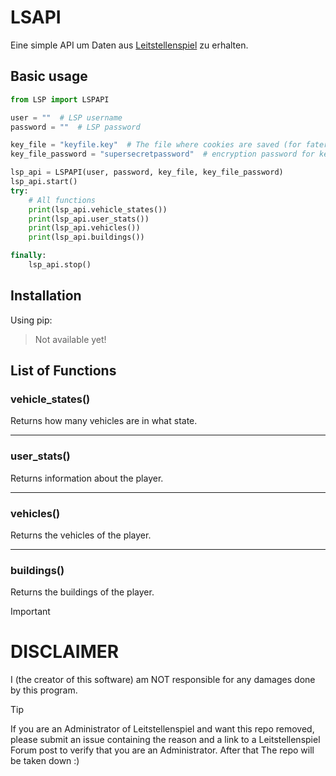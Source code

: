 # LSAPI
Eine simple API um Daten aus [Leitstellenspiel](https://www.leitstellenspiel.de/) zu erhalten.

## Basic usage
```python
from LSP import LSPAPI

user = ""  # LSP username
password = ""  # LSP password

key_file = "keyfile.key"  # The file where cookies are saved (for fater second login)
key_file_password = "supersecretpassword"  # encryption password for keyfile

lsp_api = LSPAPI(user, password, key_file, key_file_password)
lsp_api.start()
try:
    # All functions
    print(lsp_api.vehicle_states())
    print(lsp_api.user_stats())
    print(lsp_api.vehicles())
    print(lsp_api.buildings())

finally:
    lsp_api.stop()

```

## Installation

Using pip:
> Not available yet!


## List of Functions

### vehicle_states()
Returns how many vehicles are in what state.

---
### user_stats()
Returns information about the player.

---
### vehicles()
Returns the vehicles of the player.

---
### buildings()
Returns the buildings of the player.



> [!IMPORTANT]
> # DISCLAIMER
> I (the creator of this software) am NOT responsible for any damages done by this program. 


> [!TIP]
> If you are an Administrator of Leitstellenspiel and want this repo removed, please submit an issue containing the reason and a link to a Leitstellenspiel Forum post to verify that you are an Administrator. After that The repo will be taken down :)


